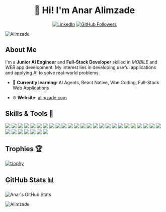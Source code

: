 <div align="center">
  
# 👋 Hi! I'm **Anar Alimzade**
[![LinkedIn](https://img.shields.io/badge/LinkedIn-Connect-blue?style=for-the-badge&logo=linkedin)](https://linkedin.com/in/Alimzade)
[![GitHub Followers](https://img.shields.io/github/followers/Alimzade?style=for-the-badge)](https://github.com/Alimzade?tab=followers)

</div>

<p align="left"> <img src="https://komarev.com/ghpvc/?username=Alimzade&label=Profile%20views&color=0e75b6&style=flat" alt="Alimzade" /> </p>

## About Me

I'm a **Junior AI Engineer** and **Full-Stack Developer** skilled in *MOBILE* and *WEB* app development. My interest lies in developing useful applications and applying AI to solve real-world problems.

- 🌱 **Currently learning:** AI Agents, React Native, Vibe Coding, Full-Stack Web Applications
    
- 🌐 **Website:** [alimzade.com](https://alimzade.com)

  

## Skills & Tools 🚀

<div>
<img src="https://img.shields.io/badge/-Python-blue?style=flat&logo=python&logoColor=white">
<img src="https://img.shields.io/badge/-FastAPI-009688?style=flat&logo=fastapi&logoColor=white">
<img src="https://img.shields.io/badge/-PyTorch-EE4C2C?style=flat&logo=pytorch&logoColor=white">
<img src="https://img.shields.io/badge/-TensorFlow-FF6F00?style=flat&logo=tensorflow&logoColor=white">
<img src="https://img.shields.io/badge/-Node.js-3C873A?style=flat&logo=Node.js&logoColor=white">
<img src="https://img.shields.io/badge/-JavaScript-eed718?style=flat&logo=javascript&logoColor=ffffff">
<img src="https://img.shields.io/badge/-TypeScript-3178C6?style=flat&logo=typescript&logoColor=white">
<img src="https://img.shields.io/badge/-Tailwind%20CSS-38B2AC?style=flat&logo=tailwind-css&logoColor=white">
<img src="https://img.shields.io/badge/-React.js-000000?style=flat&logo=react&logoColor=00c8ff">
<img src="https://img.shields.io/badge/-React%20Native-000000?style=flat&logo=react&logoColor=00c8ff">
<img src="https://img.shields.io/badge/C-00599C?logo=c&logoColor=white">
<img src="https://img.shields.io/badge/Java-%23ED8B00.svg?logo=openjdk&logoColor=white">
<img src="https://img.shields.io/badge/-SQL-4479A1?style=flat&logo=postgresql&logoColor=white">

<img src="https://img.shields.io/badge/-Git-F1502F?style=flat&logo=git&logoColor=FFFFFF">
<img src="http://img.shields.io/badge/-GitLab-FC6D26?style=flat&logo=gitlab&logoColor=white">
<img src=https://custom-icon-badges.demolab.com/badge/AWS-%23FF9900.svg?logo=aws&logoColor=white>
<img src="https://img.shields.io/badge/-cPanel-F36E2B?style=flat&logo=cpanel&logoColor=white">
<img src="https://img.shields.io/badge/-n8n-FF623B?style=flat&logo=n8n&logoColor=white">
<img src="https://img.shields.io/badge/-Docker-2496ED?style=flat&logo=docker&logoColor=white">
<img src="https://custom-icon-badges.demolab.com/badge/Visual%20Studio%20Code-0078d7.svg?logo=vsc&logoColor=white">
<img src="https://custom-icon-badges.demolab.com/badge/Cursor-000000?logo=cursor-ai-white">
<img src="http://img.shields.io/badge/-Github-000000?style=flat&logo=github&logoColor=FFFFFF">
<img src="https://img.shields.io/badge/-Expo-000020?style=flat&logo=expo&logoColor=white">
<img src="http://img.shields.io/badge/-Heroku-430098?style=flat&logo=heroku&logoColor=white">
<img src="https://img.shields.io/badge/-Render-46E3B7?style=flat&logo=render&logoColor=white">
<img src="https://img.shields.io/badge/-Supabase-3ECF8E?style=flat&logo=supabase&logoColor=white">

<img src="https://img.shields.io/badge/-Seaborn-45b8ac?style=flat&logo=python&logoColor=white">
<img src="https://img.shields.io/badge/-scikit--learn-F7931E?style=flat&logo=scikit-learn&logoColor=white">
<img src="https://img.shields.io/badge/-OpenCV-5C3EE8?style=flat&logo=opencv&logoColor=white">
<img src="https://img.shields.io/badge/-Matplotlib-11557C?style=flat&logo=python&logoColor=white">
<img src="https://img.shields.io/badge/-NumPy-013243?style=flat&logo=numpy&logoColor=white">
<img src="https://img.shields.io/badge/-pandas-150458?style=flat&logo=pandas&logoColor=white">
</div>

## Trophies 🏆

[![trophy](https://github-profile-trophy.vercel.app/?username=Alimzade&theme=flat&no-frame=true&row=1)](https://github.com/ryo-ma/github-profile-trophy)

## GitHub Stats 📊

![Anar's GitHub Stats](https://github-readme-stats.vercel.app/api?username=Alimzade&show_icons=true&theme=default)

<p><img src="https://github-readme-streak-stats.herokuapp.com/?user=Alimzade&" alt="Alimzade" /></p>


